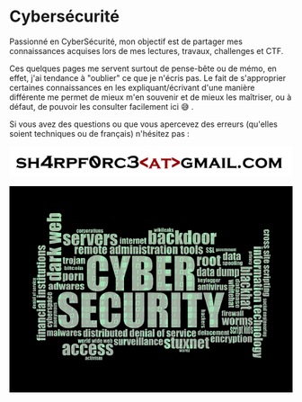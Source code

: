 # Cybersécurité

Passionné en CyberSécurité, mon objectif est de partager mes connaissances acquises lors de mes lectures, travaux, challenges et CTF.

Ces quelques pages me servent surtout de pense-bête ou de mémo, en effet, j'ai tendance à "oublier" ce que je n'écris pas. Le fait de s'approprier certaines connaissances en les expliquant/écrivant d'une manière différente me permet de mieux m'en souvenir et de mieux les maîtriser, ou à défaut, de pouvoir les consulter facilement ici 😅 .

Si vous avez des questions ou que vous apercevez des erreurs \(qu'elles soient techniques ou de français\) n'hésitez pas :

![](.gitbook/assets/mail%20%281%29.png)

![](.gitbook/assets/c60b329b5419139f45551c4324ef2dd9.png)



